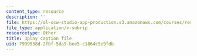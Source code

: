 ```yaml
---
content_type: resource
description: ''
file: https://ol-ocw-studio-app-production.s3.amazonaws.com/courses/res-3-003-learn-to-build-your-own-videogame-with-the-unity-game-engine-and-microsoft-kinect-january-iap-2017/7999538d2fbf5da9bee5c1864c5e9fdb_xfbzRPUagPY.vtt
file_type: application/x-subrip
resourcetype: Other
title: 3play caption file
uid: 7999538d-2fbf-5da9-bee5-c1864c5e9fdb
---
```

